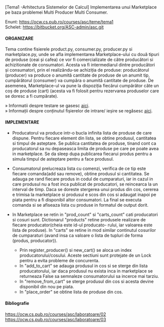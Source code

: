 [Tema1 -Arhitectura Sistemelor de Calcul] Implementarea unui Marketplace pe baza problemei Multi Producer Multi Consumer. 

Enunt: https://ocw.cs.pub.ro/courses/asc/teme/tema1 <br>
Schelet: https://bitbucket.org/ASC-admin/asc.git

#### ORGANIZARE

Tema contine fisierele product.py, consumer.py, producer.py si marketplace.py, unde se
afla implementarea Marketplace-ului cu două tipuri de produse (ceai și cafea) ce vor fi
comercializate de către producători si achizitionate de consumatori. Acesta va fi intermediarul dintre producători și consumatori, prin el realizându-se achiziția de produse: producătorul (producer) va produce o anumită cantitate de produse de un anumit tip, cumpărătorul (consumer) va cumpăra o anumită cantitate de produse. De asemenea, Marketplace-ul va pune la dispoziția fiecărui cumpărător câte un coș de produse (cart) (acesta va fi folosit pentru rezervarea produselor care se doresc a fi cumpărate).
	
» Informatii despre testare se gasesc [aici](https://github.com/stefaniagherasie/Tema1ASC-Marketplace/tree/master/1-marketplace). <br>
» Informații despre conținutul fișierelor de intrare/ ieșire se regăsesc [aici](https://bitbucket.org/ASC-admin/asc/src/master/assignments/1-marketplace/skel/test-gen/README_TESTS.md).
<br>


#### IMPLEMENTARE

- Producatorul va produce intr-o bucla
infinita lista de produse de care dispune. Pentru fiecare element din lista, se obtine
produsul, cantitatea si timpul de asteptare. Se publica cantitatea de produse, tinand 
cont ca producatorul sa nu depaseasca limita de produse pe care pe poate avea in 
marketplace. Se da sleep dupa publicarea fiecarui produs pentru a simula timpul de 
asteptare pentru a face produsul.

- Consumatorul prelucreaza lista cu comenzi, verifica de ce tip este fiecare comanda(add 
sau remove), obtine produsul si cantitatea. Se adauga pe rand fiecare produs in codul
de cumparaturi, iar in cazul in care produsul nu a fost inca publicat de producatori, 
se reincearca la un interval de timp. Daca se doreste stergerea unui produs din cos, 
cererea e trimisa la marketplace si produsul e scos din cos si adaugat inapoi pe piata
pentru a fi disponibil altor consumatori. La final se executa comanda si se afiseaza
lista cu produse in formatul de output dorit.

- In Marketplace se retin in "prod_count" si "carts_count" cati producatori si cosuri sunt. Dictionarul
"products" retine produsele realizare de fiecare producator(cheia este id-ul producato-
rului, iar valoarea este lista de produse). In "carts" se retine in mod similar continutul 
cosurilor de cumparaturi (avand insa ca valoare o lista de tupluri de forma 
(produs, producator)).
	- Prin register_producer() si new_cart() se aloca un index producatorului/cosului. Aceste
sectiuni sunt protejate de un Lock pentru a evita probleme de concurenta.  
	- In "add_to_cart" se adauga produsul in cos si se sterge din lista 
producatorului, iar daca produsul nu exista inca in marketplace se returneaza False sa
semnaleze consumatorului sa incerce mai tarziu. 
	- In "remove_from_cart" se sterge produsul
din cos si acesta devine disponibil din nou pe piata. 
	- In "place_order" se obtine lista
de produse din cos.

#### Bibliografie

https://ocw.cs.pub.ro/courses/asc/laboratoare/02 <br>
https://ocw.cs.pub.ro/courses/asc/laboratoare/03



